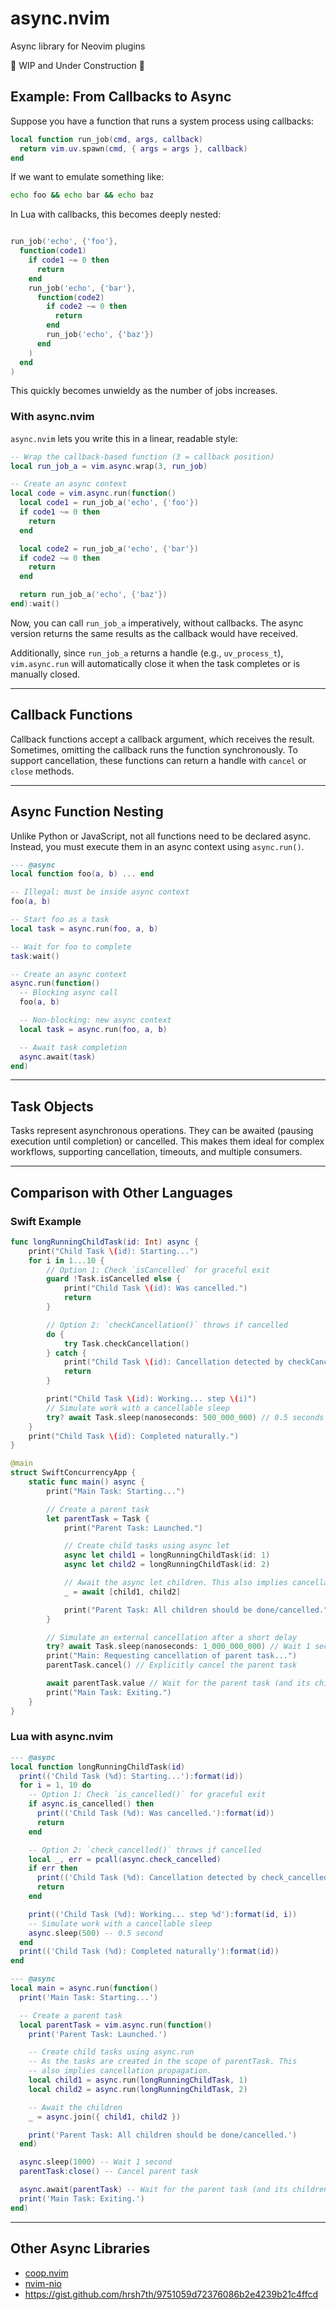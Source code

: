 # async.nvim

Async library for Neovim plugins

🚧 WIP and Under Construction 🚧

## Example: From Callbacks to Async

Suppose you have a function that runs a system process using callbacks:

```lua
local function run_job(cmd, args, callback)
  return vim.uv.spawn(cmd, { args = args }, callback)
end
```

If we want to emulate something like:

```bash
echo foo && echo bar && echo baz
```

In Lua with callbacks, this becomes deeply nested:

```lua

run_job('echo', {'foo'},
  function(code1)
    if code1 ~= 0 then
      return
    end
    run_job('echo', {'bar'},
      function(code2)
        if code2 ~= 0 then
          return
        end
        run_job('echo', {'baz'})
      end
    )
  end
)

```

This quickly becomes unwieldy as the number of jobs increases.

### With async.nvim

`async.nvim` lets you write this in a linear, readable style:

```lua
-- Wrap the callback-based function (3 = callback position)
local run_job_a = vim.async.wrap(3, run_job)

-- Create an async context
local code = vim.async.run(function()
  local code1 = run_job_a('echo', {'foo'})
  if code1 ~= 0 then
    return
  end

  local code2 = run_job_a('echo', {'bar'})
  if code2 ~= 0 then
    return
  end

  return run_job_a('echo', {'baz'})
end):wait()
```

Now, you can call `run_job_a` imperatively, without callbacks. The async version returns the same results as the callback would have received.

Additionally, since `run_job_a` returns a handle (e.g., `uv_process_t`), `vim.async.run` will automatically close it when the task completes or is manually closed.

---

## Callback Functions

Callback functions accept a callback argument, which receives the result. Sometimes, omitting the callback runs the function synchronously. To support cancellation, these functions can return a handle with `cancel` or `close` methods.

---

## Async Function Nesting

Unlike Python or JavaScript, not all functions need to be declared async. Instead, you must execute them in an async context using `async.run()`.

```lua
--- @async
local function foo(a, b) ... end

-- Illegal: must be inside async context
foo(a, b)

-- Start foo as a task
local task = async.run(foo, a, b)

-- Wait for foo to complete
task:wait()

-- Create an async context
async.run(function()
  -- Blocking async call
  foo(a, b)

  -- Non-blocking: new async context
  local task = async.run(foo, a, b)

  -- Await task completion
  async.await(task)
end)
```

---

## Task Objects

Tasks represent asynchronous operations. They can be awaited (pausing execution until completion) or cancelled.
This makes them ideal for complex workflows, supporting cancellation, timeouts, and multiple consumers.

---

## Comparison with Other Languages

### Swift Example

```swift
func longRunningChildTask(id: Int) async {
    print("Child Task \(id): Starting...")
    for i in 1...10 {
        // Option 1: Check `isCancelled` for graceful exit
        guard !Task.isCancelled else {
            print("Child Task \(id): Was cancelled.")
            return
        }

        // Option 2: `checkCancellation()` throws if cancelled
        do {
            try Task.checkCancellation()
        } catch {
            print("Child Task \(id): Cancellation detected by checkCancellation(). Error: \(error.localizedDescription)")
            return
        }

        print("Child Task \(id): Working... step \(i)")
        // Simulate work with a cancellable sleep
        try? await Task.sleep(nanoseconds: 500_000_000) // 0.5 seconds
    }
    print("Child Task \(id): Completed naturally.")
}

@main
struct SwiftConcurrencyApp {
    static func main() async {
        print("Main Task: Starting...")

        // Create a parent task
        let parentTask = Task {
            print("Parent Task: Launched.")

            // Create child tasks using async let
            async let child1 = longRunningChildTask(id: 1)
            async let child2 = longRunningChildTask(id: 2)

            // Await the async let children. This also implies cancellation propagation.
            _ = await [child1, child2]

            print("Parent Task: All children should be done/cancelled.")
        }

        // Simulate an external cancellation after a short delay
        try? await Task.sleep(nanoseconds: 1_000_000_000) // Wait 1 second
        print("Main: Requesting cancellation of parent task...")
        parentTask.cancel() // Explicitly cancel the parent task

        await parentTask.value // Wait for the parent task (and its children) to finish/cancel
        print("Main Task: Exiting.")
    }
}
```

### Lua with async.nvim

```lua
--- @async
local function longRunningChildTask(id)
  print(('Child Task (%d): Starting...'):format(id))
  for i = 1, 10 do
    -- Option 1: Check `is_cancelled()` for graceful exit
    if async.is_cancelled() then
      print(('Child Task (%d): Was cancelled.'):format(id))
      return
    end

    -- Option 2: `check_cancelled()` throws if cancelled
    local _, err = pcall(async.check_cancelled)
    if err then
      print(('Child Task (%d): Cancellation detected by check_cancelled().'):format(id))
      return
    end

    print(('Child Task (%d): Working... step %d'):format(id, i))
    -- Simulate work with a cancellable sleep
    async.sleep(500) -- 0.5 second
  end
  print(('Child Task (%d): Completed naturally'):format(id))
end

--- @async
local main = async.run(function()
  print('Main Task: Starting...')

  -- Create a parent task
  local parentTask = vim.async.run(function()
    print('Parent Task: Launched.')

    -- Create child tasks using async.run
    -- As the tasks are created in the scope of parentTask. This
    -- also implies cancellation propagation.
    local child1 = async.run(longRunningChildTask, 1)
    local child2 = async.run(longRunningChildTask, 2)

    -- Await the children
    _ = async.join({ child1, child2 })

    print('Parent Task: All children should be done/cancelled.')
  end)

  async.sleep(1000) -- Wait 1 second
  parentTask:close() -- Cancel parent task

  async.await(parentTask) -- Wait for the parent task (and its children) to finish/cancel
  print('Main Task: Exiting.')
end)
```

---

## Other Async Libraries

- [coop.nvim](https://github.com/gregorias/coop.nvim)
- [nvim-nio](https://github.com/nvim-neotest/nvim-nio)
- https://gist.github.com/hrsh7th/9751059d72376086b2e4239b21c4ffcd

